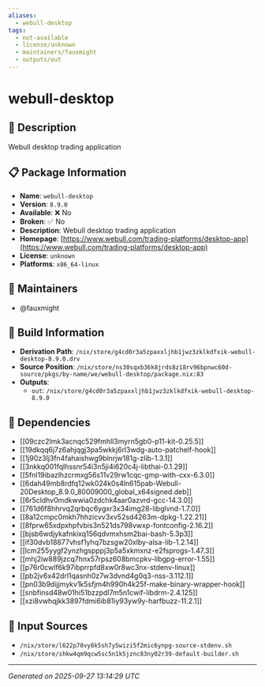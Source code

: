 ```yaml
---
aliases:
  - webull-desktop
tags:
  - not-available
  - license/unknown
  - maintainers/fauxmight
  - outputs/out
---
```


# webull-desktop

## 📝 Description

Webull desktop trading application

## 📋 Package Information

- **Name**: `webull-desktop`
- **Version**: `8.9.0`
- **Available**: ❌ No
- **Broken**: ✅ No
- **Description**: Webull desktop trading application
- **Homepage**: [https://www.webull.com/trading-platforms/desktop-app](https://www.webull.com/trading-platforms/desktop-app)
- **License**: `unknown`
- **Platforms**: `x86_64-linux`
## 👥 Maintainers

- @fauxmight


## 🔧 Build Information

- **Derivation Path**: `/nix/store/g4cd0r3a5zpaxxljhb1jwz3zklkdfxik-webull-desktop-8.9.0.drv`
- **Source Position**: `/nix/store/ns30sqxb36k8jrds8z18rv96bpnwc60d-source/pkgs/by-name/we/webull-desktop/package.nix:83`
- **Outputs**:
  - `out`:  `/nix/store/g4cd0r3a5zpaxxljhb1jwz3zklkdfxik-webull-desktop-8.9.0`

## 🔗 Dependencies

- [[09czc2lmk3acnqc529fmhll3myrn5gb0-p11-kit-0.25.5]]
- [[19dkqq6j7z6ahjqgj3pa5wkkj6rl3wdg-auto-patchelf-hook]]
- [[1j90z3lj3fn4fahaishwg9blnrjw181g-zlib-1.3.1]]
- [[3nkkq001fqlhssnr54i3n5ji4i620c4j-libthai-0.1.29]]
- [[5fnl19ibazlhzcrmxg56s11v29rw1cqc-gmp-with-cxx-6.3.0]]
- [[6dah49mb8rdfq12wk024k0s4ln615pab-Webull-20Desktop_8.9.0_80009000_global_x64signed.deb]]
- [[6r5cldhv0mdkwwia0zdchk4aar0azvrd-gcc-14.3.0]]
- [[761d6f8hhrvq2qrbqc6ygxr3x34img28-libglvnd-1.7.0]]
- [[8a12cmpc0mkh7hhzicvv3xv52sd4263m-dpkg-1.22.21]]
- [[8fprw65xdpxhpfvbis3n521ds798vwxp-fontconfig-2.16.2]]
- [[bjsb6wdjykafnkixq156qdvmxhsm2bai-bash-5.3p3]]
- [[if30dvb18877vhsf1yhq7bzsgw20xlby-alsa-lib-1.2.14]]
- [[lcm255yygf2ynzhgspppj3p5a5xkmxnz-e2fsprogs-1.47.3]]
- [[mhj2iw889jzcq7hnx57rpsz608bmcpkv-libgpg-error-1.55]]
- [[p76r0cwlf6k97ibprrpfd8xw0r8wc3nx-stdenv-linux]]
- [[pb2jv6x42drl1qasnh0z7w3dvnd4g0q3-nss-3.112.1]]
- [[pn03b9dijjmykv1k5sfjm4h990h4k25f-make-binary-wrapper-hook]]
- [[snbfinsd48w01hi51bzzpdl7m5n1cwif-libdrm-2.4.125]]
- [[xzi8vwhqjkk3897fdmi6ib81iy93yw9y-harfbuzz-11.2.1]]

## 📁 Input Sources

- `/nix/store/l622p70vy8k5sh7y5wizi5f2mic6ynpg-source-stdenv.sh`
- `/nix/store/shkw4qm9qcw5sc5n1k5jznc83ny02r39-default-builder.sh`

---
*Generated on 2025-09-27 13:14:29 UTC*
